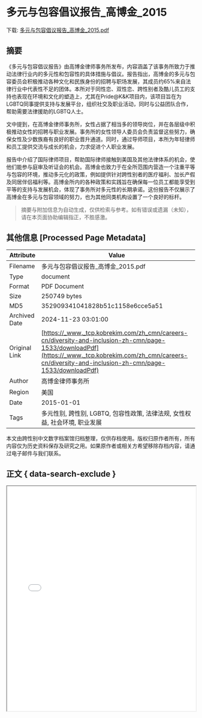 # 多元与包容倡议报告_高博金_2015

<!-- tcd_download_link -->
下载: <a href="../多元与包容倡议报告_高博金_2015.pdf" download>多元与包容倡议报告_高博金_2015.pdf</a>
<!-- tcd_download_link_end -->

## 摘要

<!-- tcd_abstract -->
《多元与包容倡议报告》由高博金律师事务所发布，内容涵盖了该事务所致力于推动法律行业内的多元性和包容性的具体措施与倡议。报告指出，高博金的多元与包容委员会积极推动各种文化和民族身份的招聘与职场发展，其成员约65%来自法律行业中代表性不足的团体。本所对于同性恋、双性恋、跨性别者及酷儿员工的支持也表现在环境和文化的塑造上，尤其在Pride@K&K项目内，该项目旨在为LGBTQ同事提供支持与发展平台，组织社交及职业活动，同时与公益团队合作，帮助需要法律援助的LGBTQ人士。 

文中提到，在高博金律师事务所，女性占据了相当多的领导岗位，并在各层级中积极推动女性的招聘与职业发展。事务所的女性领导人委员会负责监督这些努力，确保女性及少数族裔有良好的职业晋升通道。同时，通过导师项目，本所为年轻律师和员工提供交流与成长的机会，力求促进个人职业发展。

报告中介绍了国际律师项目，帮助国际律师接触到美国及其他法律体系的机会，使他们能参与庭审及听证会的机会。高博金也致力于在全所范围内营造一个注重平等与包容的环境，推动多元化的政策，例如提供针对跨性别者的医疗福利、加长产假及同居伴侣福利等。高博金所内的各种政策和实践旨在确保每一位员工都能享受到平等的支持与发展机会，体现了事务所对多元性的长期承诺。这份报告不仅展示了高博金在多元与包容领域的努力，也为其他同类机构设置了一个良好的标杆。

<!-- tcd_abstract_end -->

> 摘要与附加信息为自动生成，仅供检索与参考。如有错误或遗漏（未知），请在本页面协助编辑指正，不胜感激。

## 其他信息 [Processed Page Metadata]

| Attribute       | Value                                  |
|-----------------|----------------------------------------|
| Filename        | 多元与包容倡议报告_高博金_2015.pdf                             |
| Type            | document                                 |
| Format          | PDF Document                               |
| Size            | 250749 bytes                           |
| MD5             | 352909341041828b51c1158e6cce5a51                                  |
| Archived Date   | 2024-11-23 03:01:00                             |
| Original Link   | [https://_www._tcp.kobrekim.com/zh_cmn/careers-cn/diversity-and-inclusion-zh-cmn/page-1533/downloadPdf](https://_www._tcp.kobrekim.com/zh_cmn/careers-cn/diversity-and-inclusion-zh-cmn/page-1533/downloadPdf)                         |
| Author          | 高博金律师事务所                               |
| Region          | 美国                               |
| Date            | 2015-01-01                                 |
| Tags            | 多元性别, 跨性别, LGBTQ, 包容性政策, 法律法规, 女性权益, 社会环境, 职业发展                                 |

本文由跨性别中文数字档案馆归档整理，仅供存档使用。版权归原作者所有，所有内容仅为历史资料保存及研究之用。如果原作者或相关方希望移除存档内容，请通过电子邮件与我们联系。

## 正文 { data-search-exclude }

<!-- tcd_main_text -->
<iframe src="../多元与包容倡议报告_高博金_2015.pdf" width="100%" height="600px">
    <p>无法显示PDF，请下载查看。</p>
</iframe>
<!-- tcd_main_text_end -->

